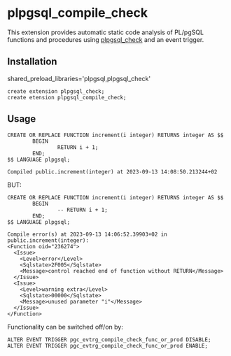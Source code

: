 # plpgsql_compile_check
This extension provides automatic static code analysis of PL/pgSQL functions and procedures using [plpgsql_check](https://github.com/okbob/plpgsql_check) and an event trigger.

## Installation

shared_preload_libraries='plpgsql,plpgsql_check'

```
create extension plpgsql_check;
create etension plpgsql_compile_check;
```

## Usage

```
CREATE OR REPLACE FUNCTION increment(i integer) RETURNS integer AS $$
        BEGIN
                RETURN i + 1;
        END;
$$ LANGUAGE plpgsql;

Compiled public.increment(integer) at 2023-09-13 14:08:50.213244+02
```

BUT:

```
CREATE OR REPLACE FUNCTION increment(i integer) RETURNS integer AS $$
        BEGIN
                -- RETURN i + 1;
        END;
$$ LANGUAGE plpgsql;

Compile error(s) at 2023-09-13 14:06:52.39903+02 in public.increment(integer):
<Function oid="236274">
  <Issue>
    <Level>error</Level>
    <Sqlstate>2F005</Sqlstate>
    <Message>control reached end of function without RETURN</Message>
  </Issue>
  <Issue>
    <Level>warning extra</Level>
    <Sqlstate>00000</Sqlstate>
    <Message>unused parameter "i"</Message>
  </Issue>
</Function>
```

Functionality can be switched off/on by:

```
ALTER EVENT TRIGGER pgc_evtrg_compile_check_func_or_prod DISABLE;
ALTER EVENT TRIGGER pgc_evtrg_compile_check_func_or_prod ENABLE;
```

